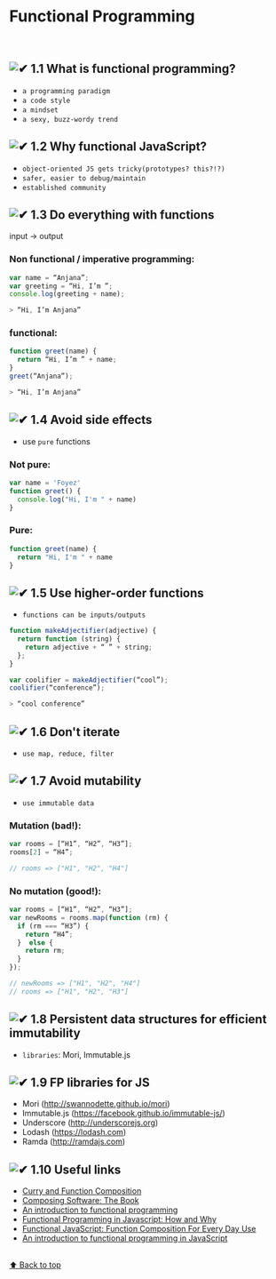[✔]: https://raw.githubusercontent.com/foyez/webdev-roadmap/master/assets/images/checkbox-small-blue.png

# Functional Programming

<br />

## ![✔] 1.1 What is functional programming?

- `a programming paradigm`
- `a code style`
- `a mindset`
- `a sexy, buzz-wordy trend`

## ![✔] 1.2 Why functional JavaScript?

- `object-oriented JS gets tricky(prototypes? this?!?)`
- `safer, easier to debug/maintain`
- `established community`

## ![✔] 1.3 Do everything with functions

input &#8594; output

### Non functional / imperative programming:

```js
var name = “Anjana”;
var greeting = “Hi, I’m ”;
console.log(greeting + name);

> “Hi, I’m Anjana”
```

### functional:

```js
function greet(name) {
  return “Hi, I’m ” + name;
}
greet(“Anjana”);

> “Hi, I’m Anjana”
```

## ![✔] 1.4 Avoid side effects

- use `pure` functions

### Not pure:

```js
var name = 'Foyez'
function greet() {
  console.log("Hi, I'm " + name)
}
```

### Pure:

```js
function greet(name) {
  return "Hi, I'm " + name
}
```

## ![✔] 1.5 Use higher-order functions

- `functions can be inputs/outputs`

```js
function makeAdjectifier(adjective) {
  return function (string) {
    return adjective + “ ” + string;
  };
}

var coolifier = makeAdjectifier(“cool”);
coolifier(“conference”);

> “cool conference”
```

## ![✔] 1.6 Don't iterate

- `use map, reduce, filter`

## ![✔] 1.7 Avoid mutability

- `use immutable data`

### Mutation (bad!):

```js
var rooms = [“H1”, “H2”, “H3”];
rooms[2] = “H4”;

// rooms => ["H1", "H2", "H4"]
```

### No mutation (good!):

```js
var rooms = [“H1”, “H2”, “H3”];
var newRooms = rooms.map(function (rm) {
  if (rm === “H3”) {
    return “H4”;
  }  else {
    return rm;
  }
});

// newRooms => ["H1", "H2", "H4"]
// rooms => ["H1", "H2", "H3"]
```

## ![✔] 1.8 Persistent data structures for efficient immutability

- `libraries`: Mori, Immutable.js

## ![✔] 1.9 FP libraries for JS

- Mori (http://swannodette.github.io/mori)
- Immutable.js (https://facebook.github.io/immutable-js/)
- Underscore (http://underscorejs.org)
- Lodash (https://lodash.com)
- Ramda (http://ramdajs.com)

## ![✔] 1.10 Useful links

- [Curry and Function Composition](https://medium.com/javascript-scene/curry-and-function-composition-2c208d774983)
- [Composing Software: The Book](https://medium.com/javascript-scene/composing-software-the-book-f31c77fc3ddc)
- [An introduction to functional programming](https://codewords.recurse.com/issues/one/an-introduction-to-functional-programming)
- [Functional Programming in Javascript: How and Why](https://blog.bitsrc.io/functional-programming-in-javascript-how-and-why-94e7a97343b)
- [Functional JavaScript: Function Composition For Every Day Use](https://hackernoon.com/javascript-functional-composition-for-every-day-use-22421ef65a10)
- [An introduction to functional programming in JavaScript](https://opensource.com/article/17/6/functional-javascript)

<br>[⬆ Back to top](#Functional-Programming)
